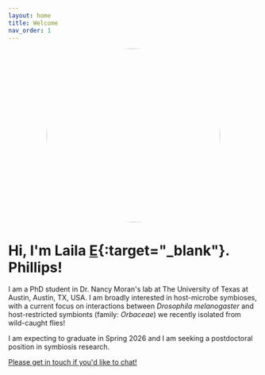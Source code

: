 ```yaml
---
layout: home
title: Welcome
nav_order: 1
---
```

<img src="{{ 'assets/headshot_071525_sm.png' | relative_url }}" alt="Headshot" width="350" height="350" style="border-radius: 50%; display: block; margin: 0 auto 1em;" />

# Hi, I'm Laila [E](https://www.youtube.com/watch?v=jsl3IBAsEH4){:target="_blank"}. Phillips!

I am a PhD student in Dr. Nancy Moran's lab at The University of Texas at Austin, Austin, TX, USA.
I am broadly interested in host-microbe symbioses, with a current focus on interactions between _Drosophila melanogaster_ and host-restricted symbionts (family: _Orbaceae_) we recently isolated from wild-caught flies! 

I am expecting to graduate in Spring 2026 and I am seeking a postdoctoral position in symbiosis research.  

[Please get in touch if you'd like to chat!](mailto:lphillips@utexas.edu) 


